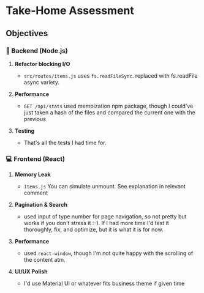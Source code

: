 # Take‑Home Assessment

## Objectives

### 🔧 Backend (Node.js)

1. **Refactor blocking I/O**
    - `src/routes/items.js` uses `fs.readFileSync`. replaced with fs.readFile async variety.

2. **Performance**
    - `GET /api/stats` used memoization npm package, though I could've just taken a hash of the files and compared the
      current one with the previous

3. **Testing**
    - That's all the tests I had time for.

### 💻 Frontend (React)

1. **Memory Leak**
    - `Items.js` You can simulate unmount. See explanation in relevant comment

2. **Pagination & Search**
    - used input of type number for page navigation, so not pretty but works if you don't stress it :-). If I had more
      time I'd test it thoroughly, fix, and optimize, but it is what it is for now.

3. **Performance**
    - used `react-window`, though I'm not quite happy with the scrolling of the content atm.

4. **UI/UX Polish**
    - I'd use Material UI or whatever fits business theme if given time
